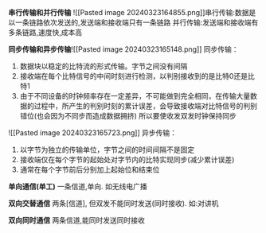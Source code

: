 **串行传输和并行传输**
![[Pasted image 20240323164855.png]]串行传输:数据是以一条链路依次发送的,发送端和接收端只有一条链路
并行传输:发送端和接收端有多条链路,速度快,成本高

**同步传输和异步传输**![[Pasted image 20240323165148.png]]
同步传输：
1. 数据块以稳定的比特流的形式传输。字节之间没有间隔
2. 接收端在每个比特信号的中间时刻进行检测，以判别接收到的是比特0还是比特1
3. 由于不同设备的时钟频率存在一定差异，不可能做到完全相同，在传输大量数据的过程中，所产生的判别时刻的累计误差，会导致接收端对比特信号的判别错位(也会因为不同步而造成数据拥挤)
所以要使收发双发时钟保持同步

![[Pasted image 20240323165723.png]]
异步传输：
1. 以字节为独立的传输单位，字节之间的时间间隔不是固定
2. 接收端仅在每个字节的起始处对字节内的比特实现同步(减少累计误差)
3. 通常在每个字节前后分别加上起始位和结束位

**单向通信(单工)**
一条信道,单向.  如无线电广播

**双向交替通信**
两条[信道], 但双发不能同时发送(同时接收).  如:对讲机

**双向同时通信**
两条信道,能同时发送同时接收
